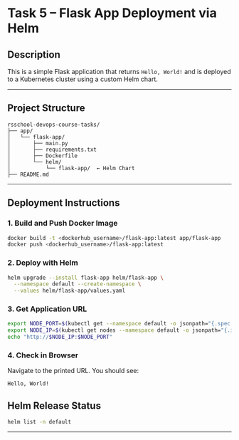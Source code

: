 # Task 5 – Flask App Deployment via Helm

## Description

This is a simple Flask application that returns `Hello, World!` and is deployed to a Kubernetes cluster using a custom Helm chart.

---

## Project Structure

```
rsschool-devops-course-tasks/
├── app/
│   └── flask-app/
│       ├── main.py
│       ├── requirements.txt
│       ├── Dockerfile
│       └── helm/
│           └── flask-app/  ← Helm Chart
├── README.md
```

---

## Deployment Instructions

### 1. Build and Push Docker Image

```bash
docker build -t <dockerhub_username>/flask-app:latest app/flask-app
docker push <dockerhub_username>/flask-app:latest
```

### 2. Deploy with Helm

```bash
helm upgrade --install flask-app helm/flask-app \
  --namespace default --create-namespace \
  --values helm/flask-app/values.yaml
```

### 3. Get Application URL

```bash
export NODE_PORT=$(kubectl get --namespace default -o jsonpath="{.spec.ports[0].nodePort}" services flask-app)
export NODE_IP=$(kubectl get nodes --namespace default -o jsonpath="{.items[0].status.addresses[0].address}")
echo "http://$NODE_IP:$NODE_PORT"
```

### 4. Check in Browser

Navigate to the printed URL. You should see:

```
Hello, World!
```

## Helm Release Status

```bash
helm list -n default
```

---
